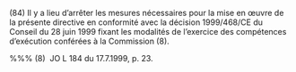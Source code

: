 (84) Il y a lieu d’arrêter les mesures nécessaires pour la mise en œuvre de la présente directive en conformité avec la décision 1999/468/CE du Conseil du 28 juin 1999 fixant les modalités de l’exercice des compétences d’exécution conférées à la Commission (8).

%%% (8)  JO L 184 du 17.7.1999, p. 23.